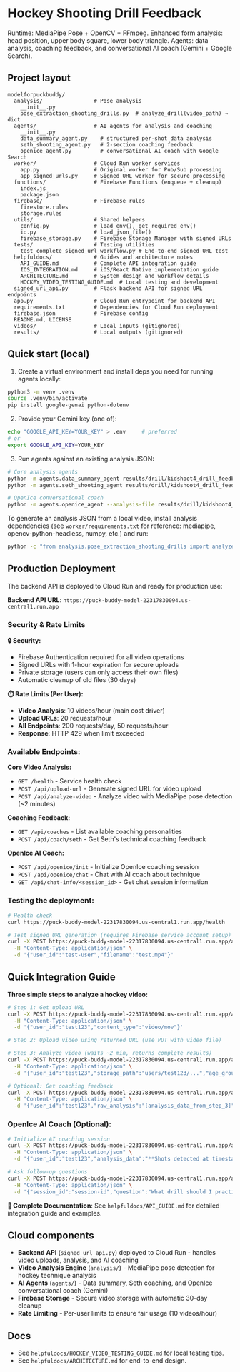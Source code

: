 # Hockey Shooting Drill Feedback

Runtime: MediaPipe Pose + OpenCV + FFmpeg.
Enhanced form analysis: head position, upper body square, lower body triangle.
Agents: data analysis, coaching feedback, and conversational AI coach (Gemini + Google Search).

## Project layout
```text
modelforpuckbuddy/
  analysis/                # Pose analysis
    __init__.py
    pose_extraction_shooting_drills.py  # analyze_drill(video_path) → dict
  agents/                  # AI agents for analysis and coaching
    __init__.py
    data_summary_agent.py    # structured per-shot data analysis
    seth_shooting_agent.py   # 2-section coaching feedback
    openice_agent.py         # conversational AI coach with Google Search
  worker/                  # Cloud Run worker services
    app.py                 # Original worker for Pub/Sub processing
    app_signed_urls.py     # Signed URL worker for secure processing
  functions/               # Firebase Functions (enqueue + cleanup)
    index.js
    package.json
  firebase/                # Firebase rules
    firestore.rules
    storage.rules
  utils/                   # Shared helpers
    config.py              # load_env(), get_required_env()
    io.py                  # load_json_file()
    firebase_storage.py    # Firebase Storage Manager with signed URLs
  tests/                   # Testing utilities
    test_complete_signed_url_workflow.py # End-to-end signed URL test
  helpfuldocs/             # Guides and architecture notes
    API_GUIDE.md           # Complete API integration guide
    IOS_INTEGRATION.md     # iOS/React Native implementation guide
    ARCHITECTURE.md        # System design and workflow details
    HOCKEY_VIDEO_TESTING_GUIDE.md  # Local testing and development
  signed_url_api.py        # Flask backend API for signed URL endpoints
  app.py                   # Cloud Run entrypoint for backend API
  requirements.txt         # Dependencies for Cloud Run deployment
  firebase.json            # Firebase config
  README.md, LICENSE
  videos/                  # Local inputs (gitignored)
  results/                 # Local outputs (gitignored)
```

## Quick start (local)
1) Create a virtual environment and install deps you need for running agents locally:
```bash
python3 -m venv .venv
source .venv/bin/activate
pip install google-genai python-dotenv
```

2) Provide your Gemini key (one of):
```bash
echo "GOOGLE_API_KEY=YOUR_KEY" > .env     # preferred
# or
export GOOGLE_API_KEY=YOUR_KEY
```

3) Run agents against an existing analysis JSON:
```bash
# Core analysis agents
python -m agents.data_summary_agent results/drill/kidshoot4_drill_feedback.json
python -m agents.seth_shooting_agent results/drill/kidshoot4_drill_feedback.json

# OpenIce conversational coach
python -m agents.openice_agent --analysis-file results/drill/kidshoot4_drill_feedback.json --question "How can I shoot like Connor McDavid?"
```

To generate an analysis JSON from a local video, install analysis dependencies (see `worker/requirements.txt` for reference: mediapipe, opencv-python-headless, numpy, etc.) and run:
```bash
python -c "from analysis.pose_extraction_shooting_drills import analyze_drill; import json; print(json.dumps(analyze_drill('videos/input/your_clip.mov'), indent=2))"
```

## Production Deployment
The backend API is deployed to Cloud Run and ready for production use:

**Backend API URL**: `https://puck-buddy-model-22317830094.us-central1.run.app`

### Security & Rate Limits

**🔒 Security:**
- Firebase Authentication required for all video operations
- Signed URLs with 1-hour expiration for secure uploads
- Private storage (users can only access their own files)
- Automatic cleanup of old files (30 days)

**⏱️ Rate Limits (Per User):**
- **Video Analysis**: 10 videos/hour (main cost driver)
- **Upload URLs**: 20 requests/hour
- **All Endpoints**: 200 requests/day, 50 requests/hour
- **Response**: HTTP 429 when limit exceeded

### Available Endpoints:

**Core Video Analysis:**
- `GET /health` - Service health check
- `POST /api/upload-url` - Generate signed URL for video upload
- `POST /api/analyze-video` - Analyze video with MediaPipe pose detection (~2 minutes)

**Coaching Feedback:**
- `GET /api/coaches` - List available coaching personalities
- `POST /api/coach/seth` - Get Seth's technical coaching feedback

**OpenIce AI Coach:**
- `POST /api/openice/init` - Initialize OpenIce coaching session
- `POST /api/openice/chat` - Chat with AI coach about technique
- `GET /api/chat-info/<session_id>` - Get chat session information


### Testing the deployment:
```bash
# Health check
curl https://puck-buddy-model-22317830094.us-central1.run.app/health

# Test signed URL generation (requires Firebase service account setup)
curl -X POST https://puck-buddy-model-22317830094.us-central1.run.app/api/upload-url \
  -H "Content-Type: application/json" \
  -d '{"user_id":"test-user","filename":"test.mp4"}'
```

## Quick Integration Guide

**Three simple steps to analyze a hockey video:**

```bash
# Step 1: Get upload URL
curl -X POST https://puck-buddy-model-22317830094.us-central1.run.app/api/upload-url \
  -H "Content-Type: application/json" \
  -d '{"user_id":"test123","content_type":"video/mov"}'

# Step 2: Upload video using returned URL (use PUT with video file)

# Step 3: Analyze video (waits ~2 min, returns complete results)
curl -X POST https://puck-buddy-model-22317830094.us-central1.run.app/api/analyze-video \
  -H "Content-Type: application/json" \
  -d '{"user_id":"test123","storage_path":"users/test123/...","age_group":"10-12"}'

# Optional: Get coaching feedback  
curl -X POST https://puck-buddy-model-22317830094.us-central1.run.app/api/coach/seth \
  -H "Content-Type: application/json" \
  -d '{"user_id":"test123","raw_analysis":"[analysis_data_from_step_3]"}'
```


### OpenIce AI Coach (Optional):
```bash
# Initialize AI coaching session
curl -X POST https://puck-buddy-model-22317830094.us-central1.run.app/api/openice/init \
  -H "Content-Type: application/json" \
  -d '{"user_id":"test123","analysis_data":"**Shots detected at timestamps:** 00:08, 00:15..."}'

# Ask follow-up questions
curl -X POST https://puck-buddy-model-22317830094.us-central1.run.app/api/openice/chat \
  -H "Content-Type: application/json" \
  -d '{"session_id":"session-id","question":"What drill should I practice?"}'
```

**📖 Complete Documentation**: See `helpfuldocs/API_GUIDE.md` for detailed integration guide and examples.

## Cloud components
- **Backend API** (`signed_url_api.py`) deployed to Cloud Run - handles video uploads, analysis, and AI coaching
- **Video Analysis Engine** (`analysis/`) - MediaPipe pose detection for hockey technique analysis
- **AI Agents** (`agents/`) - Data summary, Seth coaching, and OpenIce conversational coach (Gemini)
- **Firebase Storage** - Secure video storage with automatic 30-day cleanup
- **Rate Limiting** - Per-user limits to ensure fair usage (10 videos/hour)

## Docs
- See `helpfuldocs/HOCKEY_VIDEO_TESTING_GUIDE.md` for local testing tips.
- See `helpfuldocs/ARCHITECTURE.md` for end-to-end design.
